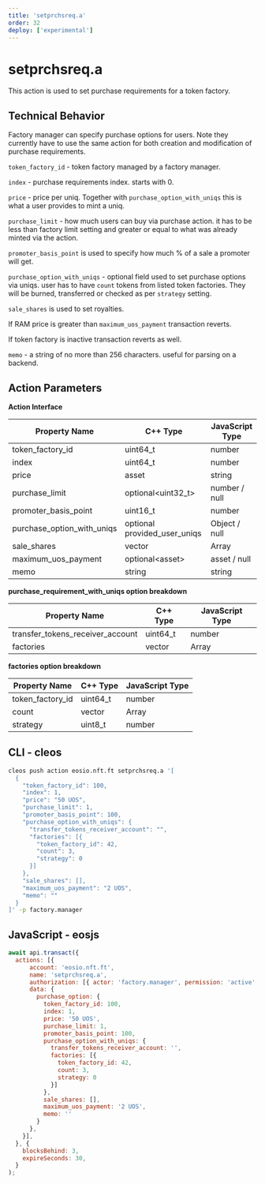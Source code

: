 ```yaml
---
title: 'setprchsreq.a'
order: 32
deploy: ['experimental']
---
```


# setprchsreq.a

This action is used to set purchase requirements for a token factory.

## Technical Behavior

Factory manager can specify purchase options for users. Note they currently have to use the same action for both creation and modification of purchase requirements.

`token_factory_id` - token factory managed by a factory manager.

`index` - purchase requirements index. starts with 0.

`price` - price per uniq. Together with `purchase_option_with_uniqs` this is what a user provides to mint a uniq.

`purchase_limit` - how much users can buy via purchase action. it has to be less than factory limit setting and greater or equal to what was already minted via the action.

`promoter_basis_point` is used to specify how much % of a sale a promoter will get.

`purchase_option_with_uniqs` - optional field used to set purchase options via uniqs. user has to have `count` tokens from listed token factories. They will be burned, transferred or checked as per `strategy` setting.

`sale_shares` is used to set royalties.

If RAM price is greater than `maximum_uos_payment` transaction reverts.

If token factory is inactive transaction reverts as well.

`memo` - a string of no more than 256 characters. useful for parsing on a backend.

## Action Parameters

**Action Interface**

| Property Name              | C++ Type                       | JavaScript Type       |
| ---------------------------| ------------------------------ | --------------------- |
| token_factory_id           | uint64_t                       | number                |
| index                      | uint64_t                       | number                |
| price                      | asset                          | string                |
| purchase_limit             | optional\<uint32_t\>           | number / null         |
| promoter_basis_point       | uint16_t                       | number                |
| purchase_option_with_uniqs | optional provided_user_uniqs   | Object / null         |
| sale_shares                | vector                         | Array                 |
| maximum_uos_payment        | optional\<asset\>              | asset / null          |
| memo                       | string                         | string                |

**purchase_requirement_with_uniqs option breakdown**

| Property Name                            | C++ Type | JavaScript Type |
| ---------------------------------------- | ---------| --------------- |
| transfer_tokens_receiver_account         | uint64_t | number          |
| factories                                | vector   | Array           |

**factories option breakdown**

| Property Name            | C++ Type | JavaScript Type |
| ------------------------ | ---------| --------------- |
| token_factory_id         | uint64_t | number          |
| count                    | vector   | Array           |
| strategy                 | uint8_t  | number          |



## CLI - cleos

```bash
cleos push action eosio.nft.ft setprchsreq.a '[
  {
    "token_factory_id": 100,
    "index": 1,
    "price": "50 UOS",
    "purchase_limit": 1,
    "promoter_basis_point": 100,
    "purchase_option_with_uniqs": {
      "transfer_tokens_receiver_account": "",
      "factories": [{
        "token_factory_id": 42,
        "count": 3,
        "strategy": 0
      }]
    },
    "sale_shares": [],
    "maximum_uos_payment": "2 UOS",
    "memo": ""
  }
]' -p factory.manager
```

## JavaScript - eosjs

```js
await api.transact({
  actions: [{
      account: 'eosio.nft.ft',
      name: 'setprchsreq.a',
      authorization: [{ actor: 'factory.manager', permission: 'active' }],
      data: {
        purchase_option: {
          token_factory_id: 100,
          index: 1,
          price: '50 UOS',
          purchase_limit: 1,
          promoter_basis_point: 100,
          purchase_option_with_uniqs: {
            transfer_tokens_receiver_account: '',
            factories: [{
              token_factory_id: 42,
              count: 3,
              strategy: 0
            }]
          },
          sale_shares: [],
          maximum_uos_payment: '2 UOS',
          memo: ''
        }
      },
    }],
  }, {
    blocksBehind: 3,
    expireSeconds: 30,
  }
);
```

